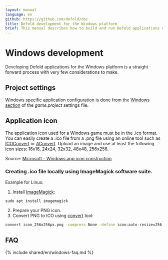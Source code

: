 ```yaml
---
layout: manual
language: en
github: https://github.com/defold/doc
title: Defold development for the Windows platform
brief: This manual describes how to build and run Defold applications on Windows
---
```


# Windows development

Developing Defold applications for the Windows platform is a straight forward process with very few considerations to make.

## Project settings

Windows specific application configuration is done from the [Windows section](/manuals/project-settings/#windows) of the *game.project* settings file.

## Application icon

The application icon used for a Windows game must be in the .ico format. You can easily create a .ico file from a .png file using an online tool such as [ICOConvert](https://www.icoconverter.com/) or [AConvert](https://www.aconvert.com/icon/png-to-ico/). Upload an image and use at least the following icon sizes: 16x16, 24x24, 32x32, 48x48, 256x256.

Source: [Microsoft - Windows app icon construction](https://learn.microsoft.com/en-us/windows/apps/design/style/iconography/app-icon-construction#icon-sizes-win32)

### Creating .ico file locally using ImageMagick software suite.
Example for Linux:
1. Install [ImageMagick](https://www.imagemagick.org/):
```
sudo apt install imagemagick
```
2. Prepare your PNG icon.
3. Convert PNG to ICO using [convert](https://www.imagemagick.org/script/convert.php) tool:
```bash
convert icon_256x256px.png -compress None -define icon:auto-resize=256,128,96,64,48,32,24,16 favicon.ico
```

## FAQ
{% include shared/en/windows-faq.md %}

